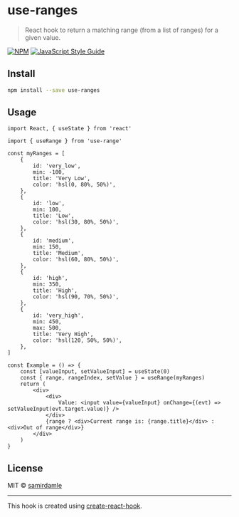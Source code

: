# use-ranges

> React hook to return a matching range (from a list of ranges) for a given value.

[![NPM](https://img.shields.io/npm/v/use-ranges.svg)](https://www.npmjs.com/package/use-ranges) [![JavaScript Style Guide](https://img.shields.io/badge/code_style-standard-brightgreen.svg)](https://standardjs.com)

## Install

```bash
npm install --save use-ranges
```

## Usage

```tsx
import React, { useState } from 'react'

import { useRange } from 'use-range'

const myRanges = [
    {
        id: 'very_low',
        min: -100,
        title: 'Very Low',
        color: 'hsl(0, 80%, 50%)',
    },
    {
        id: 'low',
        min: 100,
        title: 'Low',
        color: 'hsl(30, 80%, 50%)',
    },
    {
        id: 'medium',
        min: 150,
        title: 'Medium',
        color: 'hsl(60, 80%, 50%)',
    },
    {
        id: 'high',
        min: 350,
        title: 'High',
        color: 'hsl(90, 70%, 50%)',
    },
    {
        id: 'very_high',
        min: 450,
        max: 500,
        title: 'Very High',
        color: 'hsl(120, 50%, 50%)',
    },
]

const Example = () => {
    const [valueInput, setValueInput] = useState(0)
    const { range, rangeIndex, setValue } = useRange(myRanges)
    return (
        <div>
            <div>
                Value: <input value={valueInput} onChange={(evt) => setValueInput(evt.target.value)} />
            </div>
            {range ? <div>Current range is: {range.title}</div> : <div>Out of range</div>}
        </div>
    )
}
```

## License

MIT © [samirdamle](https://github.com/samirdamle)

---

This hook is created using [create-react-hook](https://github.com/hermanya/create-react-hook).
